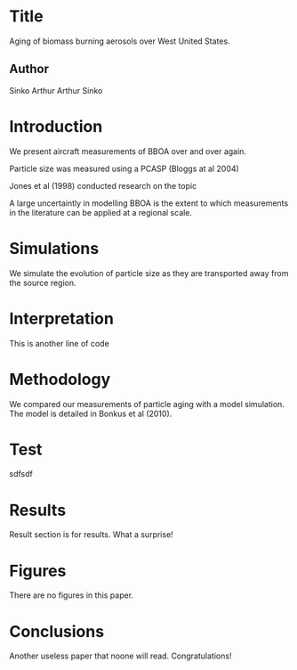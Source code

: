 
# Title
Aging of biomass burning aerosols over West United States.

## Author
Sinko Arthur Arthur Sinko

# Introduction
We present aircraft measurements of BBOA over and over again.

Particle size was measured using a PCASP (Bloggs at al 2004)

Jones et al (1998) conducted research on the topic


A large uncertaintly in modelling BBOA is the extent to which measurements in the literature can be applied at a regional scale.


# Simulations
We simulate the evolution of particle size as they are transported away from the source region.

# Interpretation
This is another line of code


# Methodology
We compared our measurements of particle aging with a model simulation. The model is detailed in Bonkus et al (2010).

# Test
sdfsdf

# Results
Result section is for results. What a surprise!

# Figures
There are no figures in this paper.


# Conclusions
Another useless paper that noone will read. Congratulations!






